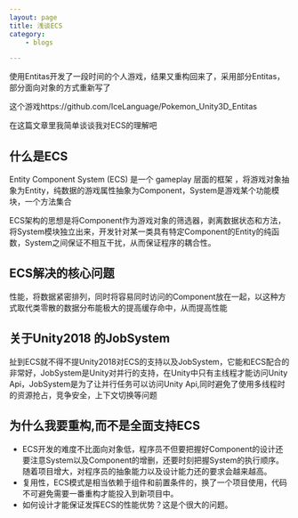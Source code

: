 ```yaml
---
layout: page
title: 浅谈ECS
category: 
    - blogs

---
```




使用Entitas开发了一段时间的个人游戏，结果又重构回来了，采用部分Entitas，部分面向对象的方式重新写了

这个游戏https://github.com/IceLanguage/Pokemon_Unity3D_Entitas

在这篇文章里我简单谈谈我对ECS的理解吧



## 什么是ECS

Entity Component System (ECS) 是一个 gameplay 层面的框架 ，将游戏对象抽象为Entity，纯数据的游戏属性抽象为Component，System是游戏某个功能模块，一个方法集合

ECS架构的思想是将Component作为游戏对象的筛选器，剥离数据状态和方法，将System模块独立出来，开发针对某一类具有特定Component的Entity的纯函数，System之间保证不相互干扰，从而保证程序的耦合性。



## ECS解决的核心问题

性能，将数据紧密排列，同时将容易同时访问的Component放在一起，以这种方式取代类零散的数据分布能极大的提高缓存命中，从而提高性能



## 关于Unity2018 的JobSystem

扯到ECS就不得不提Unity2018对ECS的支持以及JobSystem，它能和ECS配合的非常好，JobSystem是Unity对并行的支持，在Unity中只有主线程才能访问Unity Api，JobSystem是为了让并行任务可以访问Unity Api,同时避免了使用多线程时的资源抢占，竞争安全，上下文切换等问题



## 为什么我要重构,而不是全面支持ECS

- ECS开发的难度不比面向对象低，程序员不但要把握好Component的设计还要注意System以及Component的增删，还要时刻把握System的执行顺序。随着项目增大，对程序员的抽象能力以及设计能力还的要求会越来越高。
- 复用性，ECS模式是相当依赖于组件和前置条件的，换了一个项目使用，代码不可避免需要一番重构才能投入到新项目中。
- 如何设计才能保证发挥ECS的性能优势？这是个很大的问题。